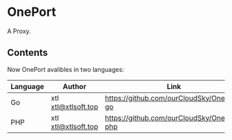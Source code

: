 # OnePort

A Proxy.

## Contents

Now OnePort avalibles in two languages:

| Language | Author | Link | Stable |
| -------- | ------ | ---- | ------ |
|    Go    | xtl <xtl@xtlsoft.top> | https://github.com/ourCloudSky/OnePort-go | No |
|   PHP    | xtl <xtl@xtlsoft.top> | https://github.com/ourCloudSky/OnePort-php | Yes |
